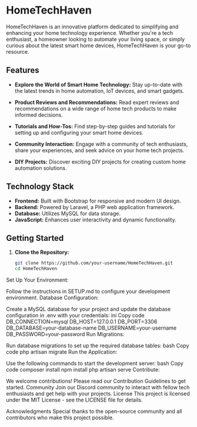 # HomeTechHaven



HomeTechHaven is an innovative platform dedicated to simplifying and enhancing your home technology experience. Whether you're a tech enthusiast, a homeowner looking to automate your living space, or simply curious about the latest smart home devices, HomeTechHaven is your go-to resource.

## Features

- **Explore the World of Smart Home Technology:** Stay up-to-date with the latest trends in home automation, IoT devices, and smart gadgets.

- **Product Reviews and Recommendations:** Read expert reviews and recommendations on a wide range of home tech products to make informed decisions.

- **Tutorials and How-Tos:** Find step-by-step guides and tutorials for setting up and configuring your smart home devices.

- **Community Interaction:** Engage with a community of tech enthusiasts, share your experiences, and seek advice on your home tech projects.

- **DIY Projects:** Discover exciting DIY projects for creating custom home automation solutions.

## Technology Stack

- **Frontend:** Built with Bootstrap for responsive and modern UI design.
- **Backend:** Powered by Laravel, a PHP web application framework.
- **Database:** Utilizes MySQL for data storage.
- **JavaScript:** Enhances user interactivity and dynamic functionality.

## Getting Started

1. **Clone the Repository:**
   ```bash
   git clone https://github.com/your-username/HomeTechHaven.git
   cd HomeTechHaven


Set Up Your Environment:

Follow the instructions in SETUP.md to configure your development environment.
Database Configuration:

Create a MySQL database for your project and update the database configuration in .env with your credentials:
ini
Copy code
DB_CONNECTION=mysql
DB_HOST=127.0.0.1
DB_PORT=3306
DB_DATABASE=your-database-name
DB_USERNAME=your-username
DB_PASSWORD=your-password
Run Migrations:

Run database migrations to set up the required database tables:
bash
Copy code
php artisan migrate
Run the Application:

Use the following commands to start the development server:
bash
Copy code
composer install
npm install
php artisan serve
Contribute:

We welcome contributions! Please read our Contribution Guidelines to get started.
Community
Join our Discord community to interact with fellow tech enthusiasts and get help with your projects.
License
This project is licensed under the MIT License - see the LICENSE file for details.

Acknowledgments
Special thanks to the open-source community and all contributors who make this project possible.
